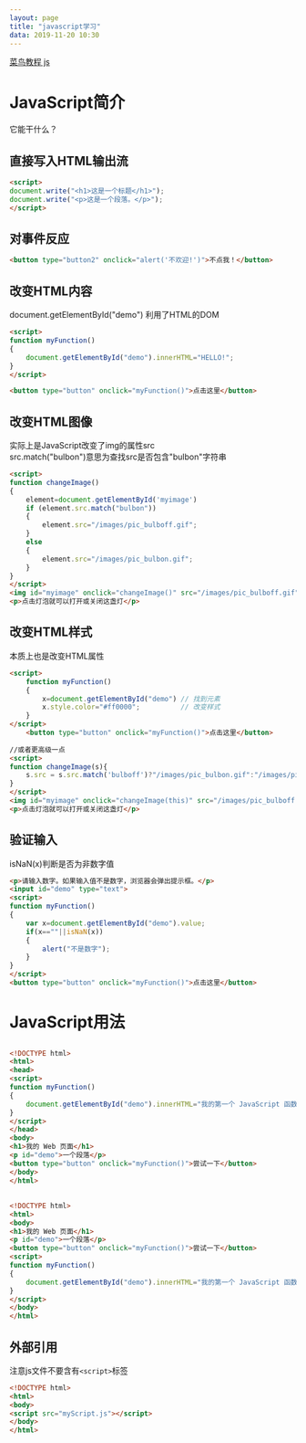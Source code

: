 ```yaml
---
layout: page
title: "javascript学习"
data: 2019-11-20 10:30
---
```


[菜鸟教程 js](https://www.runoob.com/js/js-tutorial.html)

# JavaScript简介
它能干什么？
## 直接写入HTML输出流
```html
<script>
document.write("<h1>这是一个标题</h1>");
document.write("<p>这是一个段落。</p>");
</script>
```

## 对事件反应
```html
<button type="button2" onclick="alert('不欢迎!')">不点我！</button>
```

## 改变HTML内容
document.getElementById("demo") 利用了HTML的DOM  
```html
<script>
function myFunction()
{
	document.getElementById("demo").innerHTML="HELLO!";
}
</script>

<button type="button" onclick="myFunction()">点击这里</button>
```

## 改变HTML图像
实际上是JavaScript改变了img的属性src  
src.match("bulbon")意思为查找src是否包含"bulbon"字符串  
```html
<script>
function changeImage()
{
	element=document.getElementById('myimage')
	if (element.src.match("bulbon"))
	{
		element.src="/images/pic_bulboff.gif";
	}
	else
	{
		element.src="/images/pic_bulbon.gif";
	}
}
</script>
<img id="myimage" onclick="changeImage()" src="/images/pic_bulboff.gif" width="100" height="180">
<p>点击灯泡就可以打开或关闭这盏灯</p>
```

## 改变HTML样式
本质上也是改变HTML属性  
```html
<script>
    function myFunction()
	{
		x=document.getElementById("demo") // 找到元素
		x.style.color="#ff0000";          // 改变样式
    }
</script>
    <button type="button" onclick="myFunction()">点击这里</button>
    
//或者更高级一点
<script>
function changeImage(s){
    s.src = s.src.match('bulboff')?"/images/pic_bulbon.gif":"/images/pic_bulboff.gif";
}
</script>
<img id="myimage" onclick="changeImage(this)" src="/images/pic_bulboff.gif" width="100" height="180">
<p>点击灯泡就可以打开或关闭这盏灯</p>
```

## 验证输入
isNaN(x)判断是否为非数字值 
```html
<p>请输入数字。如果输入值不是数字，浏览器会弹出提示框。</p>
<input id="demo" type="text">
<script>
function myFunction()
{
	var x=document.getElementById("demo").value;
	if(x==""||isNaN(x))
	{
		alert("不是数字");
	}
}
</script>
<button type="button" onclick="myFunction()">点击这里</button>
```

# JavaScript用法

## <head>
```html
<!DOCTYPE html>
<html>
<head>
<script>
function myFunction()
{
    document.getElementById("demo").innerHTML="我的第一个 JavaScript 函数";
}
</script>
</head>
<body>
<h1>我的 Web 页面</h1>
<p id="demo">一个段落</p>
<button type="button" onclick="myFunction()">尝试一下</button>
</body>
</html>
```
## <body>
```html
<!DOCTYPE html>
<html>
<body>
<h1>我的 Web 页面</h1>
<p id="demo">一个段落</p>
<button type="button" onclick="myFunction()">尝试一下</button>
<script>
function myFunction()
{
    document.getElementById("demo").innerHTML="我的第一个 JavaScript 函数";
}
</script>
</body>
</html>
```

## 外部引用
注意js文件不要含有`<script>`标签
```html
<!DOCTYPE html>
<html>
<body>
<script src="myScript.js"></script>
</body>
</html>
```

